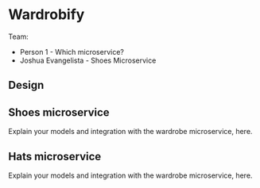 # Wardrobify

Team:

* Person 1 - Which microservice?
* Joshua Evangelista - Shoes Microservice

## Design

## Shoes microservice

Explain your models and integration with the wardrobe
microservice, here.

## Hats microservice

Explain your models and integration with the wardrobe
microservice, here.
